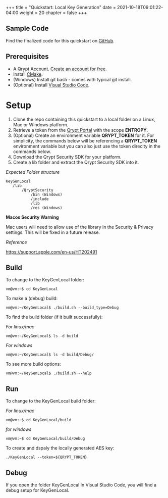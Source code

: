 +++
title = "Quickstart: Local Key Generation"
date = 2021-10-18T09:01:22-04:00
weight = 20
chapter = false
+++

## Sample Code

Find the finalized code for this quickstart on [GitHub](https://github.com/QryptInc/qrypt-security-quickstarts-cpp).

## Prerequisites
- A Qrypt Account. [Create an account for free](https://portal.qrypt.com/).
- Install [CMake](https://cmake.org/).
- (Windows) Install git bash - comes with typical git install.
- (Optional) Install [Visual Studio Code](https://code.visualstudio.com/).

# Setup
1. Clone the repo containing this quickstart to a local folder on a Linux, Mac or Windows platform.
1. Retrieve a token from the [Qrypt Portal](https://portal.qrypt.com/) with the scope **ENTROPY**.
1. (Optional) Create an environment variable **QRYPT_TOKEN** for it. For simplicity, the commands below will be referencing a **QRYPT_TOKEN** environment variable but you can also just use the token direclty in the commands below.
1. Download the Qrypt Security SDK for your platform.
1. Create a lib folder and extract the Qrypt Security SDK into it.

*Expected Folder structure*

    KeyGenLocal
       /lib
           /QryptSecurity
               /bin (Windows)
               /include
               /lib
               /res (Windows)

**Macos Security Warning**

Mac users will need to allow use of the library in the Security & Privacy settings. This will be fixed in a future release.

*Reference*

https://support.apple.com/en-us/HT202491
## Build
To change to the KeyGenLocal folder:
    
    vm@vm:~$ cd KeyGenLocal

To make a (debug) build:
    
    vm@vm:~/KeyGenLocal$ ./build.sh --build_type=Debug

To find the build folder (if it built successfully):

*For linux/mac*
        
    vm@vm:~/KeyGenLocal$ ls -d build
    
*For windows*

    vm@vm:~/KeyGenLocal$ ls -d build/Debug/

To see more build options:
    
    vm@vm:~/KeyGenLocal$ ./build.sh --help

## Run
To change to the KeyGenLocal build folder:

*For linux/mac*
    
    vm@vm:~$ cd KeyGenLocal/build

*for windows*

    vm@vm:~$ cd KeyGenLocal/build/Debug


To create and dspaly the locally generated AES key:

    ./KeyGenLocal --token=${QRYPT_TOKEN}
 
## Debug
If you open the folder KeyGenLocal In Visual Studio Code, you will find a debug setup for KeyGenLocal.

